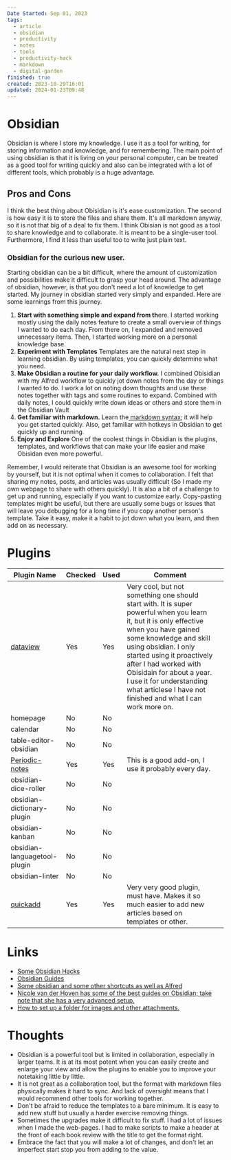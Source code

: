 ```yaml
---
Date Started: Sep 01, 2023
tags:
  - article
  - obsidian
  - productivity
  - notes
  - tools
  - productivity-hack
  - markdown
  - digital-garden
finished: true
created: 2023-10-29T16:01
updated: 2024-01-23T09:48
---
```


# Obsidian
Obsidian is where I store my knowledge. I use it as a tool for writing, for storing information and knowledge, and for remembering. The main point of using obsidian is that it is living on your personal computer, can be treated as a good tool for writing quickly and also can be integrated with a lot of different tools, which probably is a huge advantage. 


## Pros and Cons
I think the best thing about Obisidian is it's ease customization. The second is how easy it is to store the files and share them. It's all markdown anyway, so it is not that big of a deal to fix them. 
I think Obisian is not good as a tool to share knowledge and to collaborate. It is meant to be a single-user tool. Furthermore, I find it less than useful too to write just plain text. 

### Obsidian for the curious new user. 

Starting obsidian can be a bit difficult, where the amount of customization and possibilities make it difficult to grasp your head around. The advantage of obsidian, however, is that you don't need a lot of knowledge to get started.  My journey in obsidian started very simply and expanded. Here are some learnings from this journey. 

1. **Start with something simple and expand from th**ere. 
	   I started working mostly using the daily notes feature to create a small overview of things I wanted to do each day. From there on, I expanded and removed unnecessary items. Then, I started working more on a personal knowledge base.
2. **Experiment with Templates** 
	Templates are the natural next step in learning obsidian. By using templates, you can quickly determine what you need. 
3. **Make Obsidian a routine for your daily workflow.** 
	I combined Obisidian with my Alfred workflow to quickly jot down notes from the day or things I wanted to do. I work a lot on noting down thoughts and use these notes together with tags and some routines to expand. Combined with daily notes, I could quickly write down ideas or others and store them in the Obsidian Vault
4. **Get familiar with markdown.** 
	Learn the[ markdown syntax](https://www.markdownguide.org/cheat-sheet/); it will help you get started quickly. Also, get familiar with hotkeys in Obsidian to get quickly up and running.
5. **Enjoy and Explore**
	One of the coolest things in Obsidian is the plugins, templates, and workflows that can make your life easier and make Obisidan even more powerful. 

Remember, I would reiterate that Obsidian is an awesome tool for working by yourself, but it is not optimal when it comes to collaboration. I felt that sharing my notes, posts, and articles was usually difficult (So I made my own webpage to share with others quickly). 
It is also a bit of a challenge to get up and running, especially if you want to customize early. Copy-pasting templates might be useful, but there are usually some bugs or issues that will leave you debugging for a long time if you copy another person's template. Take it easy, make it a habit to jot down what you learn, and then add on as necessary. 


# Plugins
| Plugin Name | Checked | Used | Comment |  |
| ---- | ---- | ---- | ---- | ---- |
| [dataview](https://blacksmithgu.github.io/obsidian-dataview/) | Yes | Yes | Very cool, but not something one should start with. It is super powerful when you learn it, but it is only effective when you have gained some knowledge and skill using obsidian. I only started using it proactively after I had worked with Obisidain for about a year.  I use it for understanding what articlese I have not finished and what I can work more on. |  |
| homepage | No | No |  |  |
| calendar | No | No |  |  |
| table-editor-obsidian | No | No |  |  |
| [Periodic-notes](https://github.com/liamcain/obsidian-periodic-notes) | Yes | Yes | This is a good add-on, I use it probably every day. |  |
| obsidian-dice-roller | No | No |  |  |
| obsidian-dictionary-plugin | No | No |  |  |
| obsidian-kanban | No | No |  |  |
| obsidian-languagetool-plugin | No | No |  |  |
| obsidian-linter | No | No |  |  |
| [quickadd](https://github.com/chhoumann/quickadd) | Yes | Yes | Very very good plugin, must have. Makes it so much easier to add new articles based on templates or other. |  |




# Links
* [Some Obsidian Hacks](https://www.youtube.com/watch?v=DbsAQSIKQXk&ab_channel=NoBoilerplate)
* [Obsidian Guides](https://obsidian.rocks/)
* [Some obsidian and some other shortcuts as well as Alfred](https://www.thoughtasylum.com/)
* [Nicole van der Hoven has some of the best guides on Obsidian; take note that she has a very advanced setup. ](https://nicolevanderhoeven.com/)
* [How to set up a folder for images and other attachments.](https://notes.nicolevanderhoeven.com/obsidian-playbook/Using+Obsidian/02+Making+Notes+in+Obsidian/Attaching+images+to+Obsidian)


# Thoughts 
- Obsidian is a powerful tool but is limited in collaboration, especially in larger teams. It is at its most potent when you can easily create and enlarge your view and allow the plugins to enable you to improve your notetaking little by little. 
- It is not great as a collaboration tool, but the format with markdown files physically makes it hard to sync. And lack of oversight means that I would recommend other tools for working together. 
- Don't be afraid to reduce the templates to a bare minimum. It is easy to add new stuff but usually a harder exercise removing things. 
- Sometimes the upgrades make it difficult to fix stuff. I had a lot of issues when I made the web-pages. I had to make scripts to make a header at the front of each book review with the title to get the format right. 
- Embrace the fact that you will make a lot of changes, and don't let an imperfect start stop you from adding to the value. 


